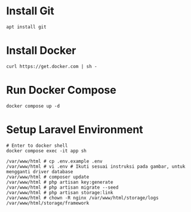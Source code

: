 # Install Git
```
apt install git
```

# Install Docker
```
curl https://get.docker.com | sh -
```

# Run Docker Compose
```
docker compose up -d
```

# Setup Laravel Environment
```
# Enter to docker shell
docker compose exec -it app sh

/var/www/html # cp .env.example .env
/var/www/html # vi .env # Ikuti sesuai instruksi pada gambar, untuk mengganti driver database
/var/www/html # composer update
/var/www/html # php artisan key:generate
/var/www/html # php artisan migrate --seed
/var/www/html # php artisan storage:link
/var/www/html # chown -R nginx /var/www/html/storage/logs /var/www/html/storage/framework
```
